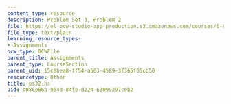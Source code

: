 ```yaml
---
content_type: resource
description: Problem Set 3, Problem 2
file: https://ol-ocw-studio-app-production.s3.amazonaws.com/courses/6-827-multithreaded-parallelism-languages-and-compilers-fall-2002/c086e86a954384fed22463099297c0b2_ps32.hs
file_type: text/plain
learning_resource_types:
- Assignments
ocw_type: OCWFile
parent_title: Assignments
parent_type: CourseSection
parent_uid: 15c8bea8-ff54-a563-4589-3f365f05cb50
resourcetype: Other
title: ps32.hs
uid: c086e86a-9543-84fe-d224-63099297c0b2
---
```

